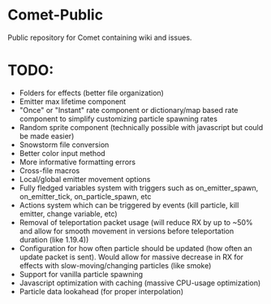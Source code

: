 # Comet-Public
Public repository for Comet containing wiki and issues.

# TODO:
- Folders for effects (better file organization)
- Emitter max lifetime component
- "Once" or "Instant" rate component or dictionary/map based rate component to simplify customizing particle spawning rates
- Random sprite component (technically possible with javascript but could be made easier)
- Snowstorm file conversion
- Better color input method
- More informative formatting errors
- Cross-file macros
- Local/global emitter movement options
- Fully fledged variables system with triggers such as on_emitter_spawn, on_emitter_tick, on_particle_spawn, etc
- Actions system which can be triggered by events (kill particle, kill emitter, change variable, etc)
- Removal of teleportation packet usage (will reduce RX by up to ~50% and allow for smooth movement in versions before teleportation duration (like 1.19.4))
- Configuration for how often particle should be updated (how often an update packet is sent). Would allow for massive decrease in RX for effects with slow-moving/changing particles (like smoke)
- Support for vanilla particle spawning
- Javascript optimization with caching (massive CPU-usage optimization)
- Particle data lookahead (for proper interpolation)
